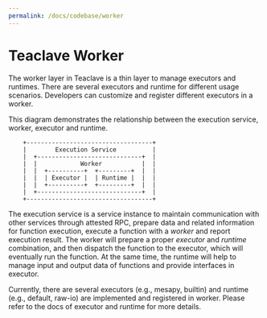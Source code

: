 ```yaml
---
permalink: /docs/codebase/worker
---
```


# Teaclave Worker

The worker layer in Teaclave is a thin layer to manage executors and runtimes.
There are several executors and runtime for different usage scenarios.
Developers can customize and register different executors in a worker.

This diagram demonstrates the relationship between the execution service,
worker, executor and runtime.

```
    +-----------------------------------+
    |        Execution Service          |
    |  +-----------------------------+  |
    |  |            Worker           |  |
    |  |  +----------+  +---------+  |  |
    |  |  | Executor |  | Runtime |  |  |
    |  |  +----------+  +---------+  |  |
    |  +-----------------------------+  |
    +-----------------------------------+
```

The execution service is a service instance to maintain communication with other
services through attested RPC, prepare data and related information for function
execution, execute a function with a *worker* and report execution result. The
worker will prepare a proper *executor* and *runtime* combination, and then
dispatch the function to the executor, which will eventually run the function.
At the same time, the runtime will help to manage input and output data of
functions and provide interfaces in executor.

Currently, there are several executors (e.g., mesapy, builtin) and runtime
(e.g., default, raw-io) are implemented and registered in worker. Please refer
to the docs of executor and runtime for more details.
